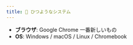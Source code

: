 ```yaml
---
title: 📑 ひつようなシステム
---
```

- **ブラウザ**: Google Chrome 一番新しいもの
- **OS**: Windows / macOS / Linux / Chromebook
